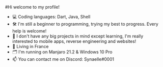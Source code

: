 #Hi welcome to my profile!
- 💻 Coding languages: Dart, Java, Shell
- 🛠️ I'm still a beginner to programming, trying my best to progress. Every help is welcome!
- 💭 I don't have any big projects in mind except learning, I'm really interested to mobile apps, reverse engineering and websites!
- 🧭 Living in France
- 🗂️ I'm running on Manjaro 21.2 & Windows 10 Pro
- 📫 You can contact me on Discord: Synaelle#0001
